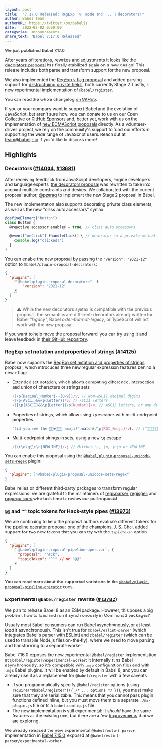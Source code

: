 ```yaml
---
layout: post
title:  "7.17.0 Released: RegExp 'v' mode and ... 🥁 decorators!"
author: Babel Team
authorURL: https://twitter.com/babeljs
date:   2022-02-02 0:00:00
categories: announcements
share_text: "Babel 7.17.0 Released"
---
```


We just published Babel 7.17.0!

After years of [iterations](https://babeljs.io/blog/2018/09/17/decorators), rewrites and adjustments it looks like the [decorators proposal](https://github.com/tc39/proposal-decorators) has finally stabilized again on a new design! This release includes both parse and transform support for the new proposal.

We also implemented the [RegExp `v` flag proposal](https://github.com/tc39/proposal-regexp-set-notation) and added parsing support for [destructuring private fields](https://github.com/tc39/proposal-destructuring-private), both currently Stage 2. Lastly, a new experimental implementation of `@babel/register`.

You can read the whole changelog [on GitHub](https://github.com/babel/babel/releases/tag/v7.17.0).

<!-- truncate -->

If you or your company want to support Babel and the evolution of JavaScript, but aren't sure how, you can donate to us on our [Open Collective](https://opencollective.com/babel#category-CONTRIBUTE) or [GitHub Sponsors](https://github.com/babel/babel?sponsor=1) and, better yet, work with us on the implementation of [new ECMAScript proposals](https://github.com/babel/proposals) directly! As a volunteer-driven project, we rely on the community's support to fund our efforts in supporting the wide range of JavaScript users. Reach out at [team@babeljs.io](mailto:team@babeljs.io) if you'd like to discuss more!

## Highlights

### Decorators ([#14004](https://github.com/babel/babel/pull/14004), [#13681](https://github.com/babel/babel/pull/13681))

After receiving feedback from JavaScript developers, engine developers and language experts, [the decorators proposal](https://github.com/tc39/proposal-decorators/) was rewritten to take into account multiple constraints and desires. We collaborated with the current proposal author, [@pzuraq](https://www.pzuraq.com/) to implement the new Stage 2 proposal in Babel.

The new implementation also supports decorating private class elements, as well as the new "class auto accessors" syntax:

```js title="JavaScript"
@defineElement("button")
class Button {
  @reactive accessor enabled = true; // class auto accessors

  @event("onClick") #handleClick() { // decorator on a private method
    console.log("clicked!");
  }
}
```

You can enable the new proposal by passing the `"version": "2021-12"` option to [`@babel/plugin-proposal-decorators`](https://babeljs.io/docs/en/babel-plugin-proposal-decorators):

```json title="babel.config.json"
{
  "plugins": [
    ["@babel/plugin-proposal-decorators", {
        "version": "2021-12"
    }]
  ]
}
```

> ⚠️ While the new decorators syntax is compatible with the previous proposal, the semantics are different: decorators already written for Babel _"legacy"_, Babel _older-but-not-legacy_, or TypeScript will not work with the new proposal.

If you want to help move the proposal forward, you can try using it and leave feedback in [their GitHub repository](https://github.com/tc39/proposal-decorators/issues).

### RegExp set notation and properties of strings ([#14125](https://github.com/babel/babel/pull/14125))

Babel now supports the [RegExp set notation and properties of strings](https://github.com/tc39/proposal-regexp-set-notation/) proposal, which introduces three new regular expression features behind a new `v` flag:
- Extended set notation, which allows computing difference, intersection and union of characters or strings sets
  ```js title="JavaScript"
  /[\p{Decimal_Number}--[0-9]]/v; // Non-ASCII decimal digits
  /[\p{ASCII}&&\p{Letter}]/v; // ASCII letters
  /[[\p{ASCII}&&\p{Letter}]\p{Number}]/v; // ASCII letters, or any digit
  ```
- Properties of strings, which allow using `\p` escapes with multi-codepoint properties
  ```js title="JavaScript"
  "Did you see the 👩🏿‍❤️‍💋‍👩🏾 emoji?".match(/\p{RGI_Emoji}/v). // ["👩🏿‍❤️‍💋‍👩🏾"]
  ```
- Multi-codepoint strings in sets, using a new `\q` escape
  ```js title="JavaScript"
  /[\r\n\q{\r\n|NEWLINE}]/v; // Matches \r, \n, \r\n or NEWLINE
  ```

You can enable this proposal using the [`@babel/plugin-proposal-unicode-sets-regex`](https://babeljs.io/docs/en/babel-plugin-proposal-unicode-sets-regex) plugin:
```json title="babel.config.json"
{
  "plugins": ["@babel/plugin-proposal-unicode-sets-regex"]
}
```

Babel relies on different third-party packages to transform regular expressions: we are grateful to the maintainers of [regjsparser](https://github.com/jviereck/regjsparser/), [regjsgen](https://github.com/bnjmnt4n/regjsgen) and [regexpu-core](https://github.com/mathiasbynens/regexpu-core/) who took time to review our pull requests!

### `@@` and `^^` topic tokens for Hack-style pipes ([#13973](https://github.com/babel/babel/pull/13973))

We are continuing to help the proposal authors evaluate different tokens for the [pipeline operator](https://github.com/tc39/proposal-pipeline-operator) proposal: one of the champions, [J. S. Choi](https://jschoi.org/), added support for two new tokens that you can try with the `topicToken` option:

```json title="babel.config.json"
{
  "plugins": [
    ["@babel/plugin-proposal-pipeline-operator", {
      "proposal": "hack",
      "topicToken": "^^" // or "@@"
    }]
  ]
}
```

You can read more about the supported variations in the [`@babel/plugin-proposal-pipeline-operator`](https://babeljs.io/docs/en/babel-plugin-proposal-pipeline-operator) docs.

### Experimental `@babel/register` rewrite ([#13782](https://github.com/babel/babel/pull/13782))

We plan to release Babel 8 as an ESM package. However, this poses a big problem: how to load and run it synchronously in CommonJS packages?

Usually most Babel consumers can run Babel asynchronously, or at least _load_ it asynchronously. This isn't true for [`@babel/eslint-parser`](https://www.npmjs.com/package/@babel/eslint-parser) (which integrates Babel's parser with ESLint) and [`@babel/register`](https://babeljs.io/docs/en/babel-register) (which can be used to transpile Node.js files on-the-fly), where we need to move parsing and transforming to a separate worker.

Babel 7.16.0 exposes the new experimental `@babel/register` implementation at `@babel/register/experimental-worker`: it internally runs Babel asynchronously, so it's compatible with [`.mjs` configuration files](https://babeljs.io/docs/en/config-files#configuration-file-types) and with `.mjs` Babel plugins. It will be enabled by default in Babel 8, and you can already use it as a replacement for `@babel/register` with a few caveats:
- If you programmatically specify `@babel/register` options (using `require("@babel/register")({ /* ... options */ })`), you must make sure that they are serializable. This means that you cannot pass plugin functions defined inline, but you must move them to a separate `./my-plugin.js` file or to a `babel.config.js` file.
- The new implementation is still experimental: it _should_ have the same features as the existing one, but there are a few [improvements](https://github.com/babel/babel/pull/14025#issuecomment-1003547657) that we are exploring.

We already released the new experimental `@babel/eslint-parser` implementation in [Babel 7.15.0](https://babeljs.io/blog/2021/07/26/7.15.0#preparing-babeleslint-parser-for-babel-8-13398httpsgithubcombabelbabelpull13398), exposed at `@babel/eslint-parser/experimental-worker`.
